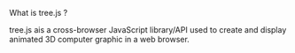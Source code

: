 What is tree.js ?

tree.js ais a cross-browser JavaScript library/API 
used to create and display animated 3D computer graphic in a web browser.

